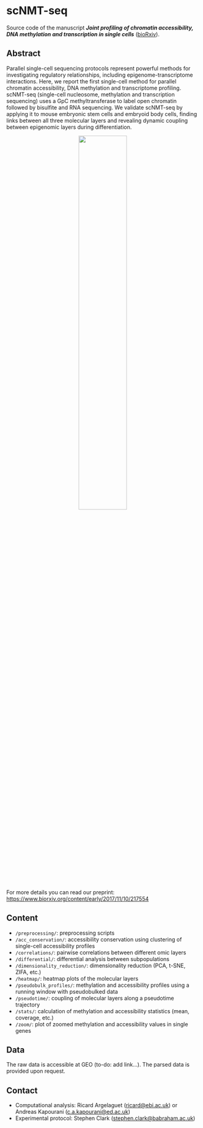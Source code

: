 scNMT-seq
=========

Source code of the manuscript ***Joint profiling of chromatin accessibility, DNA methylation and transcription in single cells*** ([bioRxiv](biorxiv.org/content/early/2017/05/17/138685)).

Abstract
--------
Parallel single-cell sequencing protocols represent powerful methods for investigating regulatory relationships, including epigenome-transcriptome interactions. Here, we report the first single-cell method for parallel chromatin accessibility, DNA methylation and transcriptome profiling. scNMT-seq (single-cell nucleosome, methylation and transcription sequencing) uses a GpC methyltransferase to label open chromatin followed by bisulfite and RNA sequencing. We validate scNMT-seq by applying it to mouse embryonic stem cells and embryoid body cells, finding links between all three molecular layers and revealing dynamic coupling between epigenomic layers during differentiation.

<p align="center"> 
<img src="https://github.com/rargelaguet/scNMT/raw/master/protocol.png" style="width: 50%; height: 50%"/>​
</p>

For more details you can read our preprint: https://www.biorxiv.org/content/early/2017/11/10/217554

Content
-------
* `/preprocessing/`: preprocessing scripts
* `/acc_conservation/`: accessibility conservation using clustering of single-cell accessibility profiles
* `/correlations/`: pairwise correlations between different omic layers
* `/differential/`: differential analysis between subpopulations
* `/dimensionality_reduction/`: dimensionality reduction (PCA, t-SNE, ZIFA, etc.)
* `/heatmap/`: heatmap plots of the molecular layers
* `/pseudobulk_profiles/`: methylation and accessibility profiles using a running window with pseudobulked data
* `/pseudotime/`: coupling of molecular layers along a pseudotime trajectory
* `/stats/`: calculation of methylation and accessibility statistics (mean, coverage, etc.)
* `/zoom/`: plot of zoomed methylation and accessibility values in single genes


Data
-------
The raw data is accessible at GEO (to-do: add link...).
The parsed data is provided upon request.

Contact
-------
* Computational analysis: Ricard Argelaguet (ricard@ebi.ac.uk) or Andreas Kapourani (c.a.kapourani@ed.ac.uk)
* Experimental protocol: Stephen Clark (stephen.clark@babraham.ac.uk)
